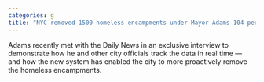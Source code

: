 ```yaml
---
categories: g
title: "NYC removed 1500 homeless encampments under Mayor Adams 104 people accepted help latest city data"
---
```

Adams recently met with the Daily News in an exclusive interview to demonstrate how he and other city officials track the data in real time — and how the new system has enabled the city to more proactively remove the homeless encampments.